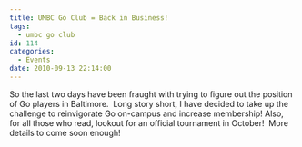 ```yaml
---
title: UMBC Go Club = Back in Business!
tags:
  - umbc go club
id: 114
categories:
  - Events
date: 2010-09-13 22:14:00
---
```


So the last two days have been fraught with trying to figure out the position of Go players in Baltimore.  Long story short, I have decided to take up the challenge to reinvigorate Go on-campus and increase membership! Also, for all those who read, lookout for an official tournament in October!  More details to come soon enough!